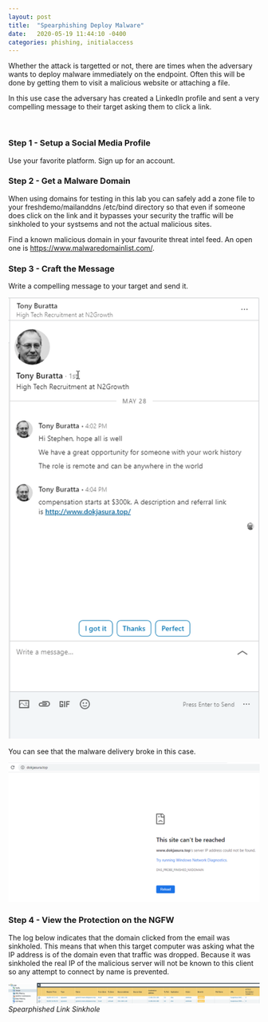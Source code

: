 ```yaml
---
layout: post
title:  "Spearphishing Deploy Malware"
date:   2020-05-19 11:44:10 -0400
categories: phishing, initialaccess
---
```


<p>
Whether the attack is targetted or not, there are times when the adversary wants to deploy malware immediately on the endpoint. Often this will be done by getting them to visit a malicious website or attaching a file.
</p>
  
<p>
In this use case the adversary has created a LinkedIn profile and sent a very compelling message to their target asking them to click a link.
</p>
<br>


<h3>Step 1 - Setup a Social Media Profile</h3>

<p>
Use your favorite platform. Sign up for an account.
</p>


<h3>Step 2 - Get a Malware Domain</h3>

<p>
When using domains for testing in this lab you can safely add a zone file to your freshdemo/mailanddns /etc/bind directory so that even if someone does click on the link and it bypasses your security the traffic will be sinkholed to your systsems and not the actual malicious sites.
</p>


<p>
Find a known malicious domain in your favourite threat intel feed. An open one is <a href="https://www.malwaredomainlist.com/" target="_blank">https://www.malwaredomainlist.com/</a>.
</p>


<h3>Step 3 - Craft the Message</h3>

<p>
Write a compelling message to your target and send it.
</p>

<img src="/images/spearphish-malware-linkedin.png" alt="Spearphish Malware LinkedIn">

<br>
<p>
You can see that the malware delivery broke in this case.
</p>
<img src="/images/spearphish-malware-sinkhole.png" alt="Spearphish Malware Delivery">

<h3>Step 4 - View the Protection on the NGFW</h3>

<p>
The log below indicates that the domain clicked from the email was sinkholed. This means that when this target computer was asking what the IP address is of the domain even that traffic was dropped. Because it was sinkholed the real IP of the malicious server will not be known to this client so any attempt to connect by name is prevented.
</p>

<img src="/images/spearphish-malware-sinkhole-ngfw.png" alt="Spearphished Malware Sinkhole">
<i>Spearphished Link Sinkhole</i>
